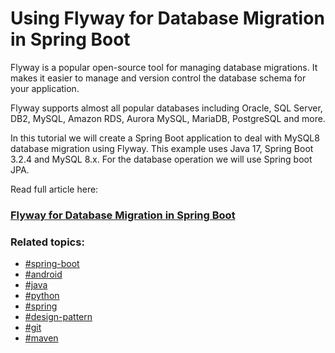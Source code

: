 # Using Flyway for Database Migration in Spring Boot

Flyway is a popular open-source tool for managing database migrations. It makes it easier to manage and version control the database schema for your application.

Flyway supports almost all popular databases including Oracle, SQL Server, DB2, MySQL, Amazon RDS, Aurora MySQL, MariaDB, PostgreSQL and more.

In this tutorial we will create a Spring Boot application to deal with MySQL8 database migration using Flyway.  This example uses Java 17, Spring Boot 3.2.4 and MySQL 8.x. For the database operation we will use Spring boot JPA.

Read full article here: 
### [Flyway for Database Migration in Spring Boot](https://stacktips.com/articles/dynamic-scheduling-in-quartz-with-spring-boot-actuators)


### Related topics:

* [#spring-boot](https://stacktips.com/topics/spring-boot)
* [#android](https://stacktips.com/topics/android)
* [#java](https://stacktips.com/topics/java)
* [#python](https://stacktips.com/topics/python)
* [#spring](https://stacktips.com/topics/spring)
* [#design-pattern](https://stacktips.com/topics/design-pattern)
* [#git](https://stacktips.com/topics/git)
* [#maven](https://stacktips.com/topics/maven)

